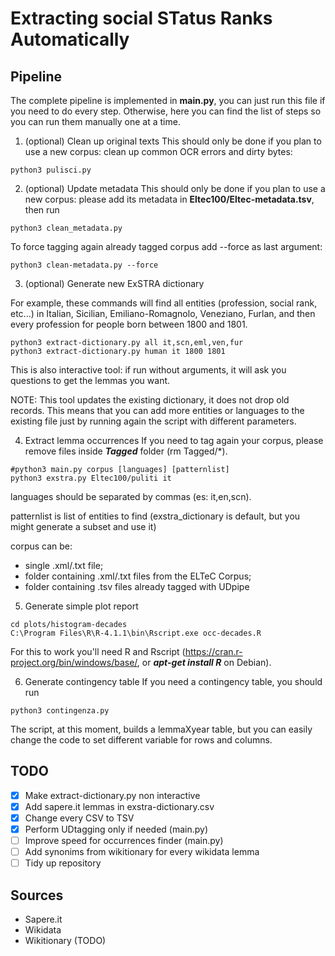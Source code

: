 # Extracting social STatus Ranks Automatically

## Pipeline

The complete pipeline is implemented in **main.py**, you can just run this file if you need to do every step.
Otherwise, here you can find the list of steps so you can run them manually one at a time.


1. (optional) Clean up original texts
This should only be done if you plan to use a new corpus: clean up common OCR errors and dirty bytes:
```
python3 pulisci.py
```

2. (optional) Update metadata
This should only be done if you plan to use a new corpus: please add its metadata in **Eltec100/Eltec-metadata.tsv**, then run
```
python3 clean_metadata.py
```
To force tagging again already tagged corpus add --force as last argument:
```
python3 clean-metadata.py --force
```


3. (optional) Generate new ExSTRA dictionary

For example, these commands will find all entities (profession, social rank, etc...) in Italian, Sicilian, Emiliano-Romagnolo, Veneziano, Furlan, and then every profession for people born between 1800 and 1801.
```
python3 extract-dictionary.py all it,scn,eml,ven,fur
python3 extract-dictionary.py human it 1800 1801
```
This is also interactive tool: if run without arguments, it will ask you questions to get the lemmas you want.

NOTE: This tool updates the existing dictionary, it does not drop old records. This means that you can add more entities or languages to the existing file just by running again the script with different parameters.

4. Extract lemma occurrences
If you need to tag again your corpus, please remove files inside ***Tagged*** folder (rm Tagged/*).
```
#python3 main.py corpus [languages] [patternlist]
python3 exstra.py Eltec100/puliti it
```
languages should be separated by commas (es: it,en,scn).

patternlist is list of entities to find (exstra_dictionary is default, but you might generate a subset and use it)

corpus can be:
* single .xml/.txt file;
* folder containing .xml/.txt files from the ELTeC Corpus;
* folder containing .tsv files already tagged with UDpipe

5. Generate simple plot report
```
cd plots/histogram-decades
C:\Program Files\R\R-4.1.1\bin\Rscript.exe occ-decades.R
```
For this to work you'll need R and Rscript (https://cran.r-project.org/bin/windows/base/, or ***apt-get install R*** on Debian).

6. Generate contingency table
If you need a contingency table, you should run
```
python3 contingenza.py
```
The script, at this moment, builds a lemmaXyear table, but you can easily change the code to set different variable for rows and columns.

## TODO
- [x] Make extract-dictionary.py non interactive
- [x] Add sapere.it lemmas in exstra-dictionary.csv
- [x] Change every CSV to TSV
- [x] Perform UDtagging only if needed (main.py)
- [ ] Improve speed for occurrences finder (main.py)
- [ ] Add synonims from wikitionary for every wikidata lemma
- [ ] Tidy up repository

## Sources
* Sapere.it
* Wikidata
* Wikitionary (TODO)
